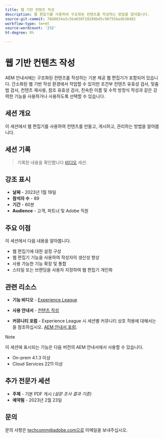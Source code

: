 ```yaml
---
title: 웹 기반 컨텐츠 작성
description: 웹 편집기를 사용하여 구조화된 컨텐츠를 작성하는 방법을 알아봅니다.
source-git-commit: 78d8834a3c5ba038f28289bd5c90755badb38d82
workflow-type: tm+mt
source-wordcount: '232'
ht-degree: 0%

---
```



# 웹 기반 컨텐츠 작성

AEM 안내서에는 구조화된 컨텐츠를 작성하는 기본 제공 웹 편집기가 포함되어 있습니다. 간소화된 웹 기반 작성 환경에서 작업할 수 있지만 조건부 컨텐츠 유효성 검사, 맞춤법 검사, 컨텐츠 재사용, 참조 유효성 검사, 친숙한 이름 및 수학 방정식 작성과 같은 강력한 기능을 사용하거나 사용하도록 선택할 수 있습니다.

## 세션 개요

이 세션에서 웹 편집기를 사용하여 컨텐츠를 만들고, 게시하고, 관리하는 방법을 알아봅니다.

## 세션 기록

>기록된 내용을 확인합니다 [비디오](https://video.tv.adobe.com/v/3414171/dita-authoring-ccms-web-author?quality=12&learn=on) 세션.

## 강조 표시

- **날짜** - 2023년 1월 19일
- **참석자 수** - 89
- **기간** - 60분
- **Audience** - 고객, 파트너 및 Adobe 직원

## 주요 이점

이 세션에서 다음 내용을 알아봅니다.
- 웹 편집기에 대한 설정 구성
- 웹 편집기 기능을 사용하여 작성자의 생산성 향상
- 사용 가능한 기능 확장 및 통합
- 스타일 또는 브랜딩을 사용자 지정하여 웹 편집기 개인화

## 관련 리소스

- **기능 비디오** -  [Experience League](https://experienceleague.adobe.com/docs/experience-manager-guides-learn/videos/advanced-user-guide/overview.html?lang=en)

- **사용 안내서** - [컨텐츠 작성](https://help.adobe.com/en_US/xml-documentation-for-adobe-experience-manager/index.html#t=DXML-master-map/authoring-content.html)

- **커뮤니티 포럼** - Experience League 시 세션별 커뮤니티 상호 작용에 대해서는 을 참조하십시오.  [AEM 안내서 포럼](https://experienceleaguecommunities.adobe.com/t5/experience-manager-guides/bd-p/xml-documentation-discussions).

>[!NOTE]
>
> 이 세션에 표시되는 기능은 다음 버전의 AEM 안내서에서 사용할 수 있습니다.
> - On-prem 4.1.3 이상
> - Cloud Services 2211 이상


## 추가 전문가 세션

- **주제** - 기본 PDF 게시 *(설문 조사 결과 기준)*
- **예약됨** - 2023년 2월 23일

## 문의

문의 사항은 techcomm@adobe.com으로 이메일을 보내주십시오.